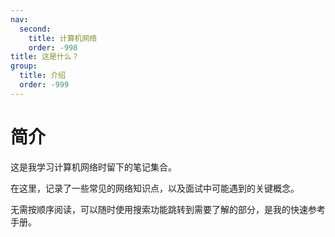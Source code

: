 ```yaml
---
nav:
  second:
    title: 计算机网络
    order: -998
title: 这是什么？
group:
  title: 介绍
  order: -999
---
```


# 简介

这是我学习计算机网络时留下的笔记集合。

在这里，记录了一些常见的网络知识点，以及面试中可能遇到的关键概念。

无需按顺序阅读，可以随时使用搜索功能跳转到需要了解的部分，是我的快速参考手册。
